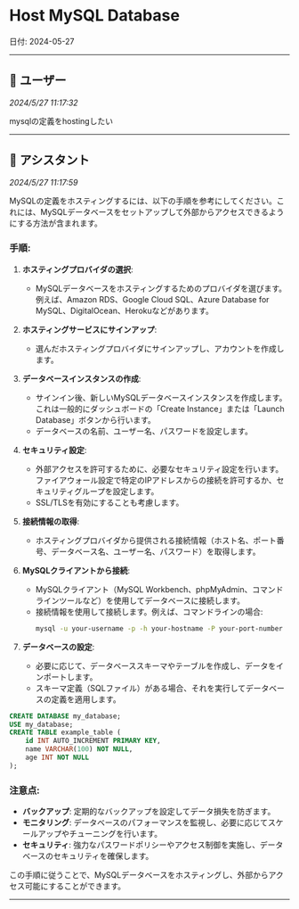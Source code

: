 # Host MySQL Database

日付: 2024-05-27

---

## 👤 ユーザー
*2024/5/27 11:17:32*

mysqlの定義をhostingしたい

---

## 🤖 アシスタント
*2024/5/27 11:17:59*

MySQLの定義をホスティングするには、以下の手順を参考にしてください。これには、MySQLデータベースをセットアップして外部からアクセスできるようにする方法が含まれます。

### 手順:

1. **ホスティングプロバイダの選択**:
    - MySQLデータベースをホスティングするためのプロバイダを選びます。例えば、Amazon RDS、Google Cloud SQL、Azure Database for MySQL、DigitalOcean、Herokuなどがあります。

2. **ホスティングサービスにサインアップ**:
    - 選んだホスティングプロバイダにサインアップし、アカウントを作成します。

3. **データベースインスタンスの作成**:
    - サインイン後、新しいMySQLデータベースインスタンスを作成します。これは一般的にダッシュボードの「Create Instance」または「Launch Database」ボタンから行います。
    - データベースの名前、ユーザー名、パスワードを設定します。

4. **セキュリティ設定**:
    - 外部アクセスを許可するために、必要なセキュリティ設定を行います。ファイアウォール設定で特定のIPアドレスからの接続を許可するか、セキュリティグループを設定します。
    - SSL/TLSを有効にすることも考慮します。

5. **接続情報の取得**:
    - ホスティングプロバイダから提供される接続情報（ホスト名、ポート番号、データベース名、ユーザー名、パスワード）を取得します。

6. **MySQLクライアントから接続**:
    - MySQLクライアント（MySQL Workbench、phpMyAdmin、コマンドラインツールなど）を使用してデータベースに接続します。
    - 接続情報を使用して接続します。例えば、コマンドラインの場合:
      ```bash
      mysql -u your-username -p -h your-hostname -P your-port-number
      ```

7. **データベースの設定**:
    - 必要に応じて、データベーススキーマやテーブルを作成し、データをインポートします。
    - スキーマ定義（SQLファイル）がある場合、それを実行してデータベースの定義を適用します。

```sql
CREATE DATABASE my_database;
USE my_database;
CREATE TABLE example_table (
    id INT AUTO_INCREMENT PRIMARY KEY,
    name VARCHAR(100) NOT NULL,
    age INT NOT NULL
);
```

### 注意点:
- **バックアップ**: 定期的なバックアップを設定してデータ損失を防ぎます。
- **モニタリング**: データベースのパフォーマンスを監視し、必要に応じてスケールアップやチューニングを行います。
- **セキュリティ**: 強力なパスワードポリシーやアクセス制御を実施し、データベースのセキュリティを確保します。

この手順に従うことで、MySQLデータベースをホスティングし、外部からアクセス可能にすることができます。

---

